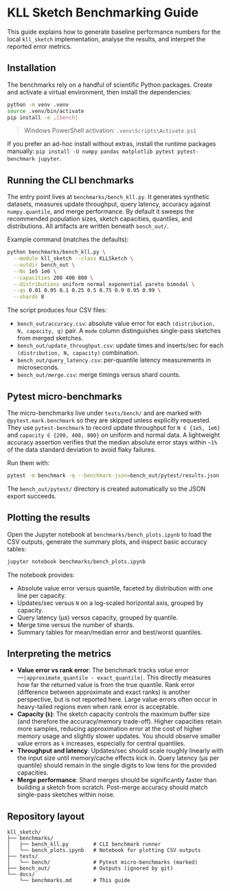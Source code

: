 # KLL Sketch Benchmarking Guide

This guide explains how to generate baseline performance numbers for the local `kll_sketch` implementation, analyse the results, and interpret the reported error metrics.

## Installation

The benchmarks rely on a handful of scientific Python packages. Create and activate a virtual environment, then install the dependencies:

```bash
python -m venv .venv
source .venv/bin/activate
pip install -e .[bench]
```

> Windows PowerShell activation: `.venv\Scripts\Activate.ps1`

If you prefer an ad-hoc install without extras, install the runtime packages manually: `pip install -U numpy pandas matplotlib pytest pytest-benchmark jupyter`.

## Running the CLI benchmarks

The entry point lives at `benchmarks/bench_kll.py`. It generates synthetic datasets, measures update throughput, query latency, accuracy against `numpy.quantile`, and merge performance. By default it sweeps the recommended population sizes, sketch capacities, quantiles, and distributions. All artifacts are written beneath `bench_out/`.

Example command (matches the defaults):

```bash
python benchmarks/bench_kll.py \
  --module kll_sketch --class KLLSketch \
  --outdir bench_out \
  --Ns 1e5 1e6 \
  --capacities 200 400 800 \
  --distributions uniform normal exponential pareto bimodal \
  --qs 0.01 0.05 0.1 0.25 0.5 0.75 0.9 0.95 0.99 \
  --shards 8
```

The script produces four CSV files:

- `bench_out/accuracy.csv`: absolute value error for each `(distribution, N, capacity, q)` pair. A `mode` column distinguishes single-pass sketches from merged sketches.
- `bench_out/update_throughput.csv`: update times and inserts/sec for each `(distribution, N, capacity)` combination.
- `bench_out/query_latency.csv`: per-quantile latency measurements in microseconds.
- `bench_out/merge.csv`: merge timings versus shard counts.

## Pytest micro-benchmarks

The micro-benchmarks live under `tests/bench/` and are marked with `@pytest.mark.benchmark` so they are skipped unless explicitly requested. They use `pytest-benchmark` to record update throughput for `N ∈ {1e5, 1e6}` and `capacity ∈ {200, 400, 800}` on uniform and normal data. A lightweight accuracy assertion verifies that the median absolute error stays within `~1%` of the data standard deviation to avoid flaky failures.

Run them with:

```bash
pytest -m benchmark -q --benchmark-json=bench_out/pytest/results.json
```

The `bench_out/pytest/` directory is created automatically so the JSON export succeeds.

## Plotting the results

Open the Jupyter notebook at `benchmarks/bench_plots.ipynb` to load the CSV outputs, generate the summary plots, and inspect basic accuracy tables:

```bash
jupyter notebook benchmarks/bench_plots.ipynb
```

The notebook provides:

- Absolute value error versus quantile, faceted by distribution with one line per capacity.
- Updates/sec versus `N` on a log-scaled horizontal axis, grouped by capacity.
- Query latency (µs) versus capacity, grouped by quantile.
- Merge time versus the number of shards.
- Summary tables for mean/median error and best/worst quantiles.

## Interpreting the metrics

- **Value error vs rank error**: The benchmark tracks *value* error—`|approximate_quantile - exact_quantile|`. This directly measures how far the returned value is from the true quantile. Rank error (difference between approximate and exact ranks) is another perspective, but is not reported here. Large value errors often occur in heavy-tailed regions even when rank error is acceptable.
- **Capacity (`k`)**: The sketch capacity controls the maximum buffer size (and therefore the accuracy/memory trade-off). Higher capacities retain more samples, reducing approximation error at the cost of higher memory usage and slightly slower updates. You should observe smaller value errors as `k` increases, especially for central quantiles.
- **Throughput and latency**: Updates/sec should scale roughly linearly with the input size until memory/cache effects kick in. Query latency (µs per quantile) should remain in the single digits to low tens for the provided capacities.
- **Merge performance**: Shard merges should be significantly faster than building a sketch from scratch. Post-merge accuracy should match single-pass sketches within noise.

## Repository layout

```
kll_sketch/
├── benchmarks/
│   ├── bench_kll.py        # CLI benchmark runner
│   └── bench_plots.ipynb   # Notebook for plotting CSV outputs
├── tests/
│   └── bench/              # Pytest micro-benchmarks (marked)
├── bench_out/              # Outputs (ignored by git)
└── docs/
    └── benchmarks.md       # This guide
```
